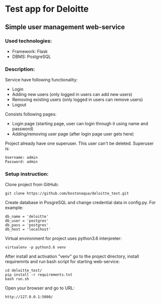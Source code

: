# Test app for Deloitte

## Simple user management web-service


### Used technologies:
* Framework: Flask
* DBMS: PostgreSQL

### Description:

Service have following functionality: 
* Login
* Adding new users (only logged in users can add new users)
* Removing existing users (only logged in users can remove users)
* Logout

Consists following pages:
* Login page (starting page, user can login through it using name and password)
* Adding/removing user page (after login page user gets here)

Project already have one superuser. This user can't be deleted. Superuser is:
```angular2html
Username: admin
Password: admin
```

### Setup instruction:

Clone project from GitHub:

```angular2html
git clone https://github.com/bostonaqua/deloitte_test.git
```

Create database in PosgreSQL and change credential data in config.py. For example:

```angular2html
db_name = 'deloitte'
db_user = 'postgres'
db_pass = 'postgres'
db_host = 'localhost'
```
Virtual environment for project uses python3.6 interpreter:

```angular2html
virtualenv -p python3.6 venv
```

After install and activation "venv" go to the project directory, install requiremnts and run bash script for starting web-service:

```angular2html
cd deloitte_test/
pip install -r requirements.txt
bash run.sh
```

Open your browser and go to URL:
```angular2html
http://127.0.0.1:5000/
```
